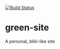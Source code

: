 [![Build Status](https://travis-ci.org/imaman/green-site.png?branch=master)](https://travis-ci.org/imaman/green-site)

green-site
==========

A personal, bliki-like site
